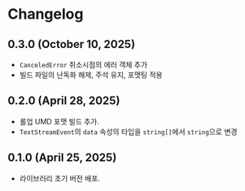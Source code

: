 # Changelog

## 0.3.0 (October 10, 2025)
- `CanceledError` 취소시점의 에러 객체 추가
- 빌드 파일의 난독화 해제, 주석 유지, 포맷팅 적용

## 0.2.0 (April 28, 2025)
- 롤업 UMD 포맷 빌드 추가.
- `TextStreamEvent`의 `data` 속성의 타입을 `string[]`에서 `string`으로 변경

## 0.1.0 (April 25, 2025)
- 라이브러리 초기 버전 배포.
